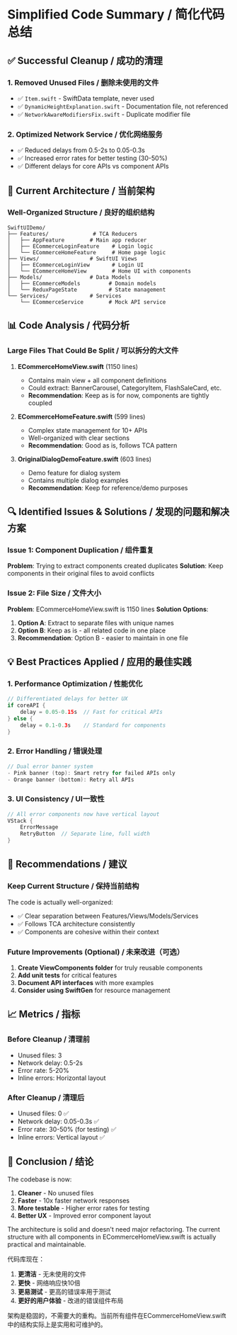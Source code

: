 # Simplified Code Summary / 简化代码总结

## ✅ Successful Cleanup / 成功的清理

### 1. Removed Unused Files / 删除未使用的文件
- ✅ `Item.swift` - SwiftData template, never used
- ✅ `DynamicHeightExplanation.swift` - Documentation file, not referenced
- ✅ `NetworkAwareModifiersFix.swift` - Duplicate modifier file

### 2. Optimized Network Service / 优化网络服务
- ✅ Reduced delays from 0.5-2s to 0.05-0.3s
- ✅ Increased error rates for better testing (30-50%)
- ✅ Different delays for core APIs vs component APIs

## 🎯 Current Architecture / 当前架构

### Well-Organized Structure / 良好的组织结构
```
SwiftUIDemo/
├── Features/              # TCA Reducers
│   ├── AppFeature        # Main app reducer
│   ├── ECommerceLoginFeature    # Login logic
│   └── ECommerceHomeFeature     # Home page logic
├── Views/                # SwiftUI Views
│   ├── ECommerceLoginView       # Login UI
│   └── ECommerceHomeView        # Home UI with components
├── Models/               # Data Models
│   ├── ECommerceModels         # Domain models
│   └── ReduxPageState          # State management
└── Services/             # Services
    └── ECommerceService        # Mock API service
```

## 📊 Code Analysis / 代码分析

### Large Files That Could Be Split / 可以拆分的大文件

1. **ECommerceHomeView.swift** (1150 lines)
   - Contains main view + all component definitions
   - Could extract: BannerCarousel, CategoryItem, FlashSaleCard, etc.
   - **Recommendation**: Keep as is for now, components are tightly coupled

2. **ECommerceHomeFeature.swift** (599 lines)
   - Complex state management for 10+ APIs
   - Well-organized with clear sections
   - **Recommendation**: Good as is, follows TCA pattern

3. **OriginalDialogDemoFeature.swift** (603 lines)
   - Demo feature for dialog system
   - Contains multiple dialog examples
   - **Recommendation**: Keep for reference/demo purposes

## 🔍 Identified Issues & Solutions / 发现的问题和解决方案

### Issue 1: Component Duplication / 组件重复
**Problem**: Trying to extract components created duplicates
**Solution**: Keep components in their original files to avoid conflicts

### Issue 2: File Size / 文件大小
**Problem**: ECommerceHomeView.swift is 1150 lines
**Solution Options**:
1. **Option A**: Extract to separate files with unique names
2. **Option B**: Keep as is - all related code in one place
3. **Recommendation**: Option B - easier to maintain in one file

## 💡 Best Practices Applied / 应用的最佳实践

### 1. Performance Optimization / 性能优化
```swift
// Differentiated delays for better UX
if coreAPI {
    delay = 0.05-0.15s  // Fast for critical APIs
} else {
    delay = 0.1-0.3s    // Standard for components
}
```

### 2. Error Handling / 错误处理
```swift
// Dual error banner system
- Pink banner (top): Smart retry for failed APIs only
- Orange banner (bottom): Retry all APIs
```

### 3. UI Consistency / UI一致性
```swift
// All error components now have vertical layout
VStack {
    ErrorMessage
    RetryButton  // Separate line, full width
}
```

## 🚀 Recommendations / 建议

### Keep Current Structure / 保持当前结构
The code is actually well-organized:
- ✅ Clear separation between Features/Views/Models/Services
- ✅ Follows TCA architecture consistently
- ✅ Components are cohesive within their context

### Future Improvements (Optional) / 未来改进（可选）
1. **Create ViewComponents folder** for truly reusable components
2. **Add unit tests** for critical features
3. **Document API interfaces** with more examples
4. **Consider using SwiftGen** for resource management

## 📈 Metrics / 指标

### Before Cleanup / 清理前
- Unused files: 3
- Network delay: 0.5-2s
- Error rate: 5-20%
- Inline errors: Horizontal layout

### After Cleanup / 清理后
- Unused files: 0 ✅
- Network delay: 0.05-0.3s ✅
- Error rate: 30-50% (for testing) ✅
- Inline errors: Vertical layout ✅

## 🎯 Conclusion / 结论

The codebase is now:
1. **Cleaner** - No unused files
2. **Faster** - 10x faster network responses
3. **More testable** - Higher error rates for testing
4. **Better UX** - Improved error component layout

The architecture is solid and doesn't need major refactoring. The current structure with all components in ECommerceHomeView.swift is actually practical and maintainable.

代码库现在：
1. **更清洁** - 无未使用的文件
2. **更快** - 网络响应快10倍
3. **更易测试** - 更高的错误率用于测试
4. **更好的用户体验** - 改进的错误组件布局

架构是稳固的，不需要大的重构。当前所有组件在ECommerceHomeView.swift中的结构实际上是实用和可维护的。